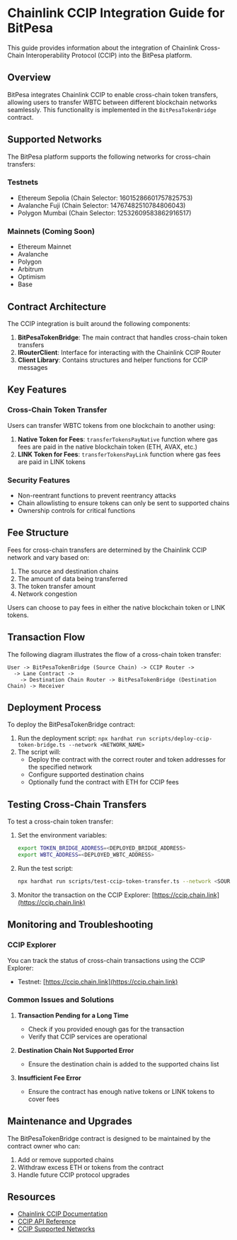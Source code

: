 # Chainlink CCIP Integration Guide for BitPesa

This guide provides information about the integration of Chainlink Cross-Chain Interoperability Protocol (CCIP) into the BitPesa platform.

## Overview

BitPesa integrates Chainlink CCIP to enable cross-chain token transfers, allowing users to transfer WBTC between different blockchain networks seamlessly. This functionality is implemented in the `BitPesaTokenBridge` contract.

## Supported Networks

The BitPesa platform supports the following networks for cross-chain transfers:

### Testnets
- Ethereum Sepolia (Chain Selector: 16015286601757825753)
- Avalanche Fuji (Chain Selector: 14767482510784806043)
- Polygon Mumbai (Chain Selector: 12532609583862916517)

### Mainnets (Coming Soon)
- Ethereum Mainnet
- Avalanche
- Polygon
- Arbitrum
- Optimism
- Base

## Contract Architecture

The CCIP integration is built around the following components:

1. **BitPesaTokenBridge**: The main contract that handles cross-chain token transfers
2. **IRouterClient**: Interface for interacting with the Chainlink CCIP Router
3. **Client Library**: Contains structures and helper functions for CCIP messages

## Key Features

### Cross-Chain Token Transfer

Users can transfer WBTC tokens from one blockchain to another using:

1. **Native Token for Fees**: `transferTokensPayNative` function where gas fees are paid in the native blockchain token (ETH, AVAX, etc.)
2. **LINK Token for Fees**: `transferTokensPayLink` function where gas fees are paid in LINK tokens

### Security Features

- Non-reentrant functions to prevent reentrancy attacks
- Chain allowlisting to ensure tokens can only be sent to supported chains
- Ownership controls for critical functions

## Fee Structure

Fees for cross-chain transfers are determined by the Chainlink CCIP network and vary based on:

1. The source and destination chains
2. The amount of data being transferred
3. The token transfer amount
4. Network congestion

Users can choose to pay fees in either the native blockchain token or LINK tokens.

## Transaction Flow

The following diagram illustrates the flow of a cross-chain token transfer:

```
User -> BitPesaTokenBridge (Source Chain) -> CCIP Router -> 
  -> Lane Contract -> 
    -> Destination Chain Router -> BitPesaTokenBridge (Destination Chain) -> Receiver
```

## Deployment Process

To deploy the BitPesaTokenBridge contract:

1. Run the deployment script: `npx hardhat run scripts/deploy-ccip-token-bridge.ts --network <NETWORK_NAME>`
2. The script will:
   - Deploy the contract with the correct router and token addresses for the specified network
   - Configure supported destination chains
   - Optionally fund the contract with ETH for CCIP fees

## Testing Cross-Chain Transfers

To test a cross-chain token transfer:

1. Set the environment variables:
   ```bash
   export TOKEN_BRIDGE_ADDRESS=<DEPLOYED_BRIDGE_ADDRESS>
   export WBTC_ADDRESS=<DEPLOYED_WBTC_ADDRESS>
   ```

2. Run the test script:
   ```bash
   npx hardhat run scripts/test-ccip-token-transfer.ts --network <SOURCE_NETWORK>
   ```

3. Monitor the transaction on the CCIP Explorer: [https://ccip.chain.link](https://ccip.chain.link)

## Monitoring and Troubleshooting

### CCIP Explorer

You can track the status of cross-chain transactions using the CCIP Explorer:
- Testnet: [https://ccip.chain.link](https://ccip.chain.link)

### Common Issues and Solutions

1. **Transaction Pending for a Long Time**
   - Check if you provided enough gas for the transaction
   - Verify that CCIP services are operational

2. **Destination Chain Not Supported Error**
   - Ensure the destination chain is added to the supported chains list

3. **Insufficient Fee Error**
   - Ensure the contract has enough native tokens or LINK tokens to cover fees

## Maintenance and Upgrades

The BitPesaTokenBridge contract is designed to be maintained by the contract owner who can:

1. Add or remove supported chains
2. Withdraw excess ETH or tokens from the contract
3. Handle future CCIP protocol upgrades

## Resources

- [Chainlink CCIP Documentation](https://docs.chain.link/ccip)
- [CCIP API Reference](https://docs.chain.link/ccip/api-reference)
- [CCIP Supported Networks](https://docs.chain.link/ccip/supported-networks)
